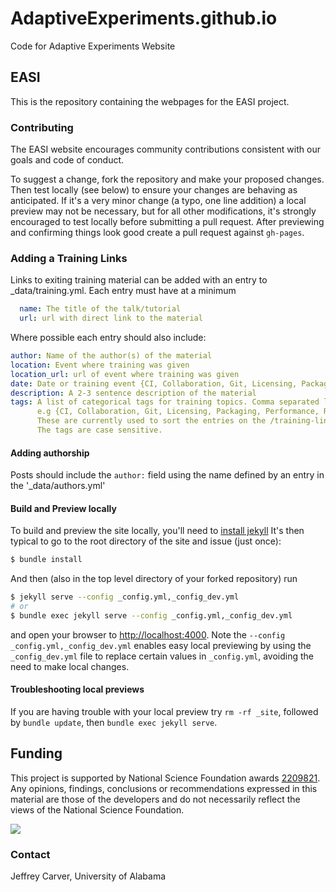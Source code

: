 # AdaptiveExperiments.github.io
Code for Adaptive Experiments Website
## EASI


This is the repository containing the webpages for the EASI project.

### Contributing

The EASI website encourages community contributions consistent with our goals and code of conduct.

To suggest a change, fork the repository and make your proposed changes.
Then test locally (see below) to ensure your changes are behaving as anticipated.
If it's a very minor change (a typo, one line addition) a local preview may not be necessary, but for all other modifications, it's strongly encouraged to test locally before submitting a pull request.
After previewing and confirming things look good create a pull request against `gh-pages`.

### Adding a Training Links

Links to exiting training material can be added with an entry to _data/training.yml.
Each entry must have at a minimum
```yml
  name: The title of the talk/tutorial
  url: url with direct link to the material
```
Where possible each entry should also include:
```yml
author: Name of the author(s) of the material
location: Event where training was given
location_url: url of event where training was given
date: Date or training event {CI, Collaboration, Git, Licensing, Packaging, Performance, Reproducibility}
description: A 2-3 sentence description of the material
tags: A list of categorical tags for training topics. Comma separated list contained in {}
      e.g {CI, Collaboration, Git, Licensing, Packaging, Performance, Reproducibility}
      These are currently used to sort the entries on the /training-links page.
      The tags are case sensitive. 
```
#### Adding authorship

Posts should include the `author:` field using the name defined by an entry in the '_data/authors.yml'

#### Build and Preview locally

To build and preview the site locally, you'll need to [install jekyll](https://jekyllrb.com/docs/installation/)
It's then typical to go to the root directory of the site and issue (just once):

```bash
$ bundle install
```

And then (also in the top level directory of your forked repository) run

```bash
$ jekyll serve --config _config.yml,_config_dev.yml
# or
$ bundle exec jekyll serve --config _config.yml,_config_dev.yml
```

and open your browser to <http://localhost:4000>.
Note the
`--config _config.yml,_config_dev.yml` enables easy local previewing by using the `_config_dev.yml` file to replace certain values in `_config.yml`, avoiding the need to make local changes.

#### Troubleshooting local previews
If you are having trouble with your local preview try `rm -rf _site`, followed by `bundle update`, then `bundle exec jekyll serve`.

## Funding
This project is supported by National Science Foundation awards [2209821](https://www.nsf.gov/awardsearch/showAward?AWD_ID=2209821&HistoricalAwards=false). Any opinions, findings, conclusions or recommendations expressed in this material are those of the developers and do not necessarily reflect the views of the National Science Foundation.

![](https://i.imgur.com/9qujX6H.png)


### Contact
Jeffrey Carver, University of Alabama


